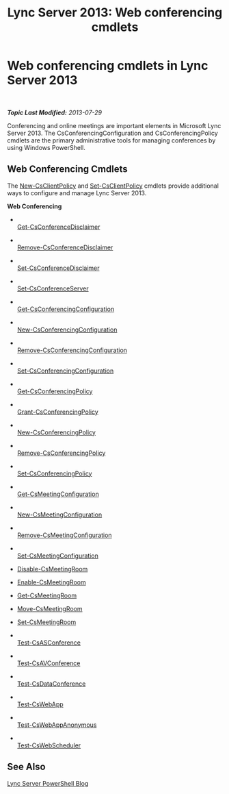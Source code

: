 ﻿---
title: 'Lync Server 2013: Web conferencing cmdlets'
TOCTitle: Web conferencing cmdlets
ms:assetid: dac4d934-1500-4799-be4d-82809d4e7eb3
ms:mtpsurl: https://technet.microsoft.com/en-us/library/Gg415675(v=OCS.15)
ms:contentKeyID: 48185556
ms.date: 07/23/2014
mtps_version: v=OCS.15
---

<div data-xmlns="http://www.w3.org/1999/xhtml">

<div class="topic" data-xmlns="http://www.w3.org/1999/xhtml" data-msxsl="urn:schemas-microsoft-com:xslt" data-cs="http://msdn.microsoft.com/en-us/">

<div data-asp="http://msdn2.microsoft.com/asp">

# Web conferencing cmdlets in Lync Server 2013

</div>

<div id="mainSection">

<div id="mainBody">

<span> </span>

_**Topic Last Modified:** 2013-07-29_

Conferencing and online meetings are important elements in Microsoft Lync Server 2013. The CsConferencingConfiguration and CsConferencingPolicy cmdlets are the primary administrative tools for managing conferences by using Windows PowerShell.

<div>

## Web Conferencing Cmdlets

The [New-CsClientPolicy](new-csclientpolicy.md) and [Set-CsClientPolicy](set-csclientpolicy.md) cmdlets provide additional ways to configure and manage Lync Server 2013.

**Web Conferencing**

  - <span></span>  
    [Get-CsConferenceDisclaimer](get-csconferencedisclaimer.md)

  - <span></span>  
    [Remove-CsConferenceDisclaimer](remove-csconferencedisclaimer.md)

  - <span></span>  
    [Set-CsConferenceDisclaimer](set-csconferencedisclaimer.md)

<!-- end list -->

  - <span></span>  
    [Set-CsConferenceServer](set-csconferenceserver.md)

<!-- end list -->

  - <span></span>  
    [Get-CsConferencingConfiguration](get-csconferencingconfiguration.md)

  - <span></span>  
    [New-CsConferencingConfiguration](new-csconferencingconfiguration.md)

  - <span></span>  
    [Remove-CsConferencingConfiguration](remove-csconferencingconfiguration.md)

  - <span></span>  
    [Set-CsConferencingConfiguration](set-csconferencingconfiguration.md)

<!-- end list -->

  - <span></span>  
    [Get-CsConferencingPolicy](get-csconferencingpolicy.md)

  - <span></span>  
    [Grant-CsConferencingPolicy](grant-csconferencingpolicy.md)

  - <span></span>  
    [New-CsConferencingPolicy](new-csconferencingpolicy.md)

  - <span></span>  
    [Remove-CsConferencingPolicy](remove-csconferencingpolicy.md)

  - <span></span>  
    [Set-CsConferencingPolicy](set-csconferencingpolicy.md)

<!-- end list -->

  - <span></span>  
    [Get-CsMeetingConfiguration](get-csmeetingconfiguration.md)

  - <span></span>  
    [New-CsMeetingConfiguration](new-csmeetingconfiguration.md)

  - <span></span>  
    [Remove-CsMeetingConfiguration](remove-csmeetingconfiguration.md)

  - <span></span>  
    [Set-CsMeetingConfiguration](set-csmeetingconfiguration.md)

<!-- end list -->

  - [Disable-CsMeetingRoom](disable-csmeetingroom.md)

  - [Enable-CsMeetingRoom](enable-csmeetingroom.md)

  - [Get-CsMeetingRoom](get-csmeetingroom.md)

  - [Move-CsMeetingRoom](move-csmeetingroom.md)

  - [Set-CsMeetingRoom](set-csmeetingroom.md)

<!-- end list -->

  - <span></span>  
    [Test-CsASConference](test-csasconference.md)

  - <span></span>  
    [Test-CsAVConference](test-csavconference.md)

  - <span></span>  
    [Test-CsDataConference](test-csdataconference.md)

  - <span></span>  
    [Test-CsWebApp](test-cswebapp.md)

  - <span></span>  
    [Test-CsWebAppAnonymous](test-cswebappanonymous.md)

  - <span></span>  
    [Test-CsWebScheduler](test-cswebscheduler.md)

</div>

<div>

## See Also


[Lync Server PowerShell Blog](http://go.microsoft.com/fwlink/p/?linkid=203150)  
  

</div>

</div>

<span> </span>

</div>

</div>

</div>

